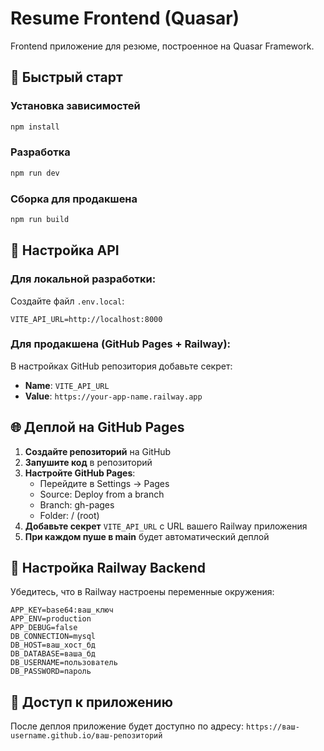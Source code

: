 # Resume Frontend (Quasar)

Frontend приложение для резюме, построенное на Quasar Framework.

## 🚀 Быстрый старт

### Установка зависимостей
```bash
npm install
```

### Разработка
```bash
npm run dev
```

### Сборка для продакшена
```bash
npm run build
```

## 🔗 Настройка API

### Для локальной разработки:
Создайте файл `.env.local`:
```
VITE_API_URL=http://localhost:8000
```

### Для продакшена (GitHub Pages + Railway):
В настройках GitHub репозитория добавьте секрет:
- **Name**: `VITE_API_URL`
- **Value**: `https://your-app-name.railway.app`

## 🌐 Деплой на GitHub Pages

1. **Создайте репозиторий** на GitHub
2. **Запушите код** в репозиторий
3. **Настройте GitHub Pages**:
   - Перейдите в Settings → Pages
   - Source: Deploy from a branch
   - Branch: gh-pages
   - Folder: / (root)
4. **Добавьте секрет** `VITE_API_URL` с URL вашего Railway приложения
5. **При каждом пуше в main** будет автоматический деплой

## 🔧 Настройка Railway Backend

Убедитесь, что в Railway настроены переменные окружения:
```
APP_KEY=base64:ваш_ключ
APP_ENV=production
APP_DEBUG=false
DB_CONNECTION=mysql
DB_HOST=ваш_хост_бд
DB_DATABASE=ваша_бд
DB_USERNAME=пользователь
DB_PASSWORD=пароль
```

## 📱 Доступ к приложению

После деплоя приложение будет доступно по адресу:
`https://ваш-username.github.io/ваш-репозиторий`
